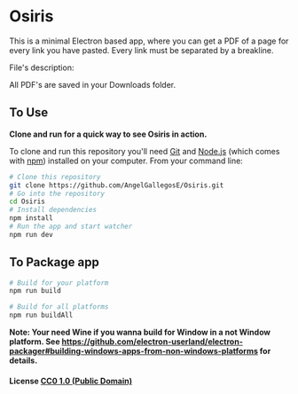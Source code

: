 # Osiris

This is a minimal Electron based app, where you can get a PDF of a page for every link you have pasted. Every link must be separated by a breakline.

File's description:

 All PDF's are saved in your Downloads folder.

## To Use
**Clone and run for a quick way to see Osiris in action.**

To clone and run this repository you'll need [Git](https://git-scm.com) and [Node.js](https://nodejs.org/en/download/) (which comes with [npm](http://npmjs.com)) installed on your computer. From your command line:

```bash
# Clone this repository
git clone https://github.com/AngelGallegosE/Osiris.git
# Go into the repository
cd Osiris
# Install dependencies
npm install
# Run the app and start watcher
npm run dev
```

## To Package app

```bash
# Build for your platform
npm run build

# Build for all platforms
npm run buildAll
```

**Note: Your need Wine if you wanna build for Window in a not Window platform. See https://github.com/electron-userland/electron-packager#building-windows-apps-from-non-windows-platforms for details.**

#### License [CC0 1.0 (Public Domain)](LICENSE.md)

